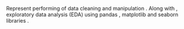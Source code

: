 Represent performing of data cleaning and manipulation . Along with , exploratory data analysis (EDA) using pandas , matplotlib and seaborn libraries .
